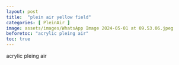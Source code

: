 ```yaml
---
layout: post
title:  "plein air yellow field"
categories: [ PleinAir ]
image: assets/images/WhatsApp Image 2024-05-01 at 09.53.06.jpeg
beforetoc: "acrylic pleing air"
toc: true
---
```


acrylic pleing air